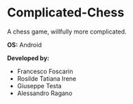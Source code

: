 # Complicated-Chess
A chess game, willfully more complicated.

__OS:__ Android

__Developed by:__
 - Francesco Foscarin
 - Rosilde Tatiana Irene
 - Giuseppe Testa
 - Alessandro Ragano
